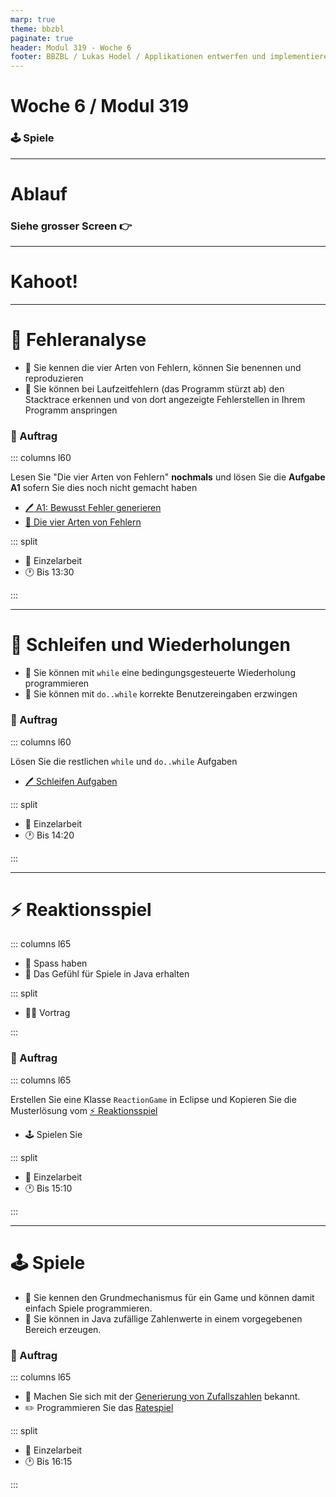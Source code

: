 ```yaml
---
marp: true
theme: bbzbl
paginate: true
header: Modul 319 - Woche 6
footer: BBZBL / Lukas Hodel / Applikationen entwerfen und implementieren
---
```


<!-- _class: big center -->

# Woche 6 / Modul 319

### :joystick: Spiele

---

<!-- _class: big center -->

# Ablauf

### Siehe grosser Screen :point_right:
---

<!-- _class: big center -->

# Kahoot!

---

<!-- _class: emoji-list -->

# 🧐 Fehleranalyse

- :dart: Sie kennen die vier Arten von Fehlern, können Sie benennen und reproduzieren
- :dart: Sie können bei Laufzeitfehlern (das Programm stürzt ab) den Stacktrace
  erkennen und von dort angezeigte Fehlerstellen in Ihrem Programm anspringen

### :pencil: Auftrag

::: columns l60

Lesen Sie "Die vier Arten von Fehlern" **nochmals** und lösen Sie die **Aufgabe A1** sofern Sie dies noch 
nicht gemacht haben

- [:pen: A1: Bewusst Fehler generieren](https://codingluke.github.io/bbzbl-modul-319/docs/woche04/fehleranalyse#pen-a1-bewusst-fehler-generieren)
- [:open_book: Die vier Arten von Fehlern](https://codingluke.github.io/bbzbl-modul-319/docs/woche04/fehleranalyse#bug-die-vier-arten-von-fehlern)

::: split

- :dna: Einzelarbeit
- :clock1: Bis 13:30

:::

---

<!-- _class: emoji-list -->

# 🔁 Schleifen und Wiederholungen

- :dart: Sie können mit `while` eine bedingungsgesteuerte Wiederholung
  programmieren
- :dart: Sie können mit `do..while` korrekte Benutzereingaben erzwingen

### :pencil: Auftrag

::: columns l60

Lösen Sie die restlichen `while` und `do..while` Aufgaben

- [:pen: Schleifen Aufgaben](https://codingluke.github.io/bbzbl-modul-319/docs/woche05/5a-while/aufgaben)

::: split

- :dna: Einzelarbeit
- :clock1: Bis 14:20

:::

---

<!-- _class: emoji-list -->

# :zap: Reaktionsspiel

::: columns l65

- :dart: Spass haben
- :dart: Das Gefühl für Spiele in Java erhalten

::: split

- :man_teacher: Vortrag

:::

### :pencil: Auftrag

::: columns l65

Erstellen Sie eine Klasse `ReactionGame` in Eclipse und 
Kopieren Sie die Musterlösung vom [:zap: Reaktionsspiel](https://codingluke.github.io/bbzbl-modul-319/docs/woche06/6a-spiele/reaktionsspiel)
- :joystick: Spielen Sie

::: split

- :dna: Einzelarbeit
- :clock1: Bis 15:10

:::

---

<!-- _class: emoji-list -->

# :joystick: Spiele

- :dart: Sie kennen den Grundmechanismus für ein Game und können damit einfach Spiele programmieren.
- :dart: Sie können in Java zufällige Zahlenwerte in einem vorgegebenen Bereich erzeugen.

### :pencil: Auftrag

::: columns l65

- :open_book: Machen Sie sich mit der [Generierung von Zufallszahlen](https://codingluke.github.io/bbzbl-modul-319/docs/woche06/6a-spiele/zufall) bekannt.
- :pencil2: Programmieren Sie das [Ratespiel](https://codingluke.github.io/bbzbl-modul-319/docs/woche06/6a-spiele/ratespiel)

::: split

- :dna: Einzelarbeit
- :clock1: Bis 16:15

:::
